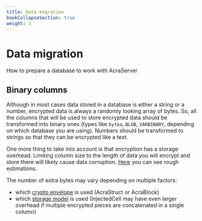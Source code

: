 ```yaml
---
title: Data migration
bookCollapseSection: true
weight: 3
---
```


# Data migration

How to prepare a database to work with AcraServer

## Binary columns

Although in most cases data stored in a database is either a string or a number,
encrypted data is always a randomly looking array of bytes.
So, all the columns that will be used to store encrypted data should be transformed into binary ones
(types like `bytea`, `BLOB`, `VARBINARY`, depending on which database you are using).
Numbers should be transformed to strings so that they can be encrypted like a text.

One more thing to take into account is that encryption has a storage overhead.
Limiting column size to the length of data you will encrypt and store there will likely cause data corruption.
[Here](/acra/configuring-maintaining/optimizations/acrastructs_vs_acrablocks#storage-overhead-in-addition-to-encrypted-data-length/)
you can see rough estimations.

The number of extra bytes may vary depending on multiple factors:
* which [crypto envelope](/acra/acra-in-depth/data-structures/) is used (AcraStruct or AcraBlock)
* which [storage model](/acra/acra-in-depth/data-structures/storage-models/)
  is used (InjectedCell may have even larger overhead if multiple encrypted pieces are concatenated in a single column)
